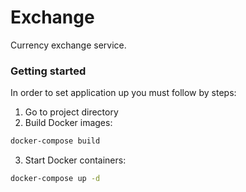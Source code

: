 # Exchange
Currency exchange service.

### Getting started
In order to set application up you must follow by steps:

1. Go to project directory
2. Build Docker images:
```bash
docker-compose build
```
3. Start Docker containers:
```bash
docker-compose up -d
```

